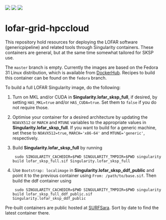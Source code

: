 <img src="https://img.shields.io/github/v/release/tikk3r/lofar-grid-hpccloud?sort=semver"/>
<img src="https://img.shields.io/github/license/tikk3r/lofar-grid-hpccloud.svg?logo=github"/>
<a href="https://zenodo.org/badge/latestdoi/136925861"><img src="https://zenodo.org/badge/136925861.svg"/></a>

# lofar-grid-hpccloud

This repository hold resources for deploying the LOFAR software (genericpipeline) and related tools through Singularity containers. These containers are general, but at the same time somewhat tailored for SKSP use.

The `master` branch is empty. Currently the images are based on the Fedora 31 Linux distribution, which is available from [DockerHub](https://hub.docker.com/_/fedora). Recipes to build this container can be found on the `fedora` branch.

To build a full LOFAR Singularity image, do the following:

1) Turn on MKL and/or CUDA in **Singularity.lofar\_sksp\_full**, if desired, by setting `HAS_MKL=true` and/or `HAS_CUDA=true`. Set them to `false` if you do not require those.

2) Optimise your container for a desired architecture by updating the `NOAVX512` or `MARCH` and `MTUNE` variables to the appropriate values in **Singularity.lofar\_sksp\_full**. If you want to build for a generic machine, set these to `NOAVX512=true`, `MARCH='x86-64'` and `MTUNE='generic'`, respectively.

3) Build **Singularity.lofar\_sksp\_full** by running

        sudo SINGULARITY_CACHEDIR=$PWD SINGULARITY_TMPDIR=$PWD singularity build lofar_sksp_full.sif Singularity.lofar_sksp_full


4) Use `Bootstrap: localimage` in **Singularity.lofar\_sksp\_ddf\_public** and point it to the previous container using `From: /path/to/base.sif`. Then build the ddf container using

        sudo SINGULARITY_CACHEDIR=$PWD SINGULARITY_TMPDIR=$PWD singularity build lofar_sksp_full_ddf_public.sif Singularity.lofar_sksp_ddf_public

Pre-built containers are public hosted at [SURFSara](https://lofar-webdav.grid.sara.nl/software/shub_mirror/tikk3r/lofar-grid-hpccloud/). Sort by date to find the latest container there.
